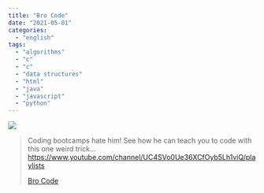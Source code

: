 ```yaml
---
title: "Bro Code"
date: "2021-05-01"
categories:
  - "english"
tags:
  - "algorithms"
  - "c"
  - "c"
  - "data structures"
  - "html"
  - "java"
  - "javascript"
  - "python"
---
```


![](https://yt3.ggpht.com/ytc/AAUvwngkLa2K2hztBjibf2pUaX9jdT9ytpNdPJqvRUUniw=s176-c-k-c0x00ffffff-no-rj)

> Coding bootcamps hate him! See how he can teach you to code with this one weird trick... https://www.youtube.com/channel/UC4SVo0Ue36XCfOyb5Lh1viQ/playlists
>
> [Bro Code](https://www.youtube.com/channel/UC4SVo0Ue36XCfOyb5Lh1viQ/playlists)
